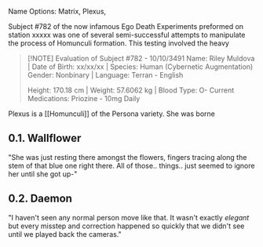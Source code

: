 Name Options: Matrix, Plexus,

Subject #782 of the now infamous Ego Death Experiments preformed on station xxxxx was one of several semi-successful attempts to manipulate the process of Homunculi formation. This testing involved the heavy 


> [!NOTE] Evaluation of Subject #782 - 10/10/3491
> Name: Riley Muldova  |  Date of Birth: xx/xx/xx  |  Species: Human (Cybernetic Augmentation)
> Gender: Nonbinary  |  Language: Terran - English
> 
> Height: 170.18 cm  |  Weight: 57.6062 kg  |  Blood Type: O-
> Current Medications: Priozine - 10mg Daily
> 
> 




Plexus is a [[Homunculi]] of the Persona variety. She was borne


## 0.1. Wallflower
"She was just resting there amongst the flowers, fingers tracing along the stem of that blue one right there. All of those.. things.. just seemed to ignore her until she got up-"

## 0.2. Daemon
"I haven't seen any normal person move like that. It wasn't exactly *elegant* but every misstep and correction happened so quickly that we didn't see until we played back the cameras."